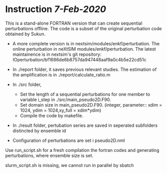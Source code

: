 # Instruction _7-Feb-2020_
This is a stand-alone FORTRAN version that can create sequential perturbations offline. The code is a subset of the original perturbation code obtained by Sukun. 
- A more complete version is in nextsim/modules/enkf/perturbation.
The online perturbation in neXtSIM modules/enkf/perturbation. The latest maintainence is in nextsim's git repository: IOperturbation/bf1686de6b8757da947448aaf9a0c4b5e22cd51c

- In ./report folder, it saves previous relevant studies. The estimation of the amplification is in ./report/calculate_ratio.m 

- In ./src folder,     
    - Set the length of a sequential perturbations for one member to variable i_step in ./src/main_pseudo2D.F90.
    - Set domain size in main_pseudo2D.F90. (integer, parameter:: xdim = 1024, ydim = 1024,xy_full = xdim*ydim)
    - Compile the code by makefile.

- In ./result folder, pertubation series are saved in seperated subfolders distincted by ensemble id

- Configuration of perturbations are set i pseudo2D.nml

Use run_script.sh for a fresh compilation the fortran codes and generating perturbations, where ensemble size is set.

slurm_script.sh is missing, we cannot run in parallel by sbatch
